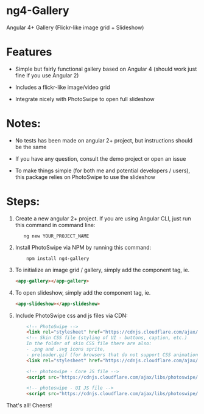 # ng4-Gallery
Angular 4+ Gallery (Flickr-like image grid + Slideshow)

# Features
*   Simple but fairly functional gallery based on Angular 4 (should work just fine if you use Angular 2)

*   Includes a flickr-like image/video grid

*   Integrate nicely with PhotoSwipe to open full slideshow

# Notes:

*   No tests has been made on angular 2+ project, but instructions should be the same

*   If you have any question, consult the demo project or open an issue

*   To make things simple (for both me and potential developers / users), this package relies on PhotoSwipe to use the slideshow


# Steps:

1.   Create a new angular 2+ project. If you are using Angular CLI, just run this command in command line:

            ng new YOUR_PROJECT_NAME

2.  Install PhotoSwipe via NPM by running this command:

            npm install ng4-gallery

3.  To initialize an image grid / gallery, simply add the component tag, ie.

    ```html
    <app-gallery></app-gallery>
    ```

4.  To open slideshow, simply add the component tag, ie.

    ```html
    <app-slideshow></app-slideshow>
    ```

5.  Include PhotoSwipe css and js files via CDN:

    ```html
        <!-- PhotoSwipe -->
        <link rel="stylesheet" href="https://cdnjs.cloudflare.com/ajax/libs/photoswipe/4.1.2/photoswipe.min.css" />
        <!-- Skin CSS file (styling of UI - buttons, caption, etc.)
        In the folder of skin CSS file there are also:
        - .png and .svg icons sprite,
        - preloader.gif (for browsers that do not support CSS animations) -->
        <link rel="stylesheet" href="https://cdnjs.cloudflare.com/ajax/libs/photoswipe/4.1.2/default-skin/default-skin.css" />

        <!-- photoswipe - Core JS file -->
        <script src="https://cdnjs.cloudflare.com/ajax/libs/photoswipe/4.1.2/photoswipe.min.js"></script>

        <!-- photoswipe - UI JS file -->
        <script src="https://cdnjs.cloudflare.com/ajax/libs/photoswipe/4.1.2/photoswipe-ui-default.min.js"></script>
    ```

That's all!
Cheers!